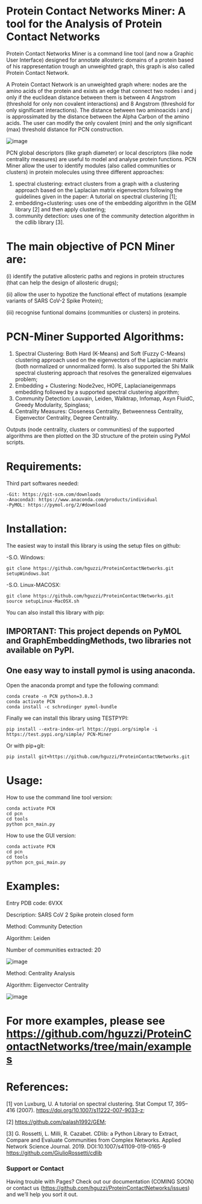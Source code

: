# Protein Contact Networks Miner: A tool for the Analysis of Protein Contact Networks

Protein Contact Networks Miner is a command line tool (and now a Graphic User Interface) designed for annotate allosteric domains of a protein based of his rappresentation trough an unweighted graph, this graph is also called Protein Contact Network.

A Protein Contact Network is an unweighted graph where: nodes are the amino acids of the protein and exists an edge that connect two nodes i and j only if the euclidean distance between them is between 4 Angstrom (threshold for only non covalent interactions) and 8 Angstrom (threshold for only significant interactions). The distance between two aminoacids i and j is approssimated by the distance between the Alpha Carbon of the amino acids. The user can modify the only covalent (min) and the only significant (max) threshold distance for PCN construction. 
		
![image](https://user-images.githubusercontent.com/87126937/164475003-29d783ab-9f77-4826-94d8-5eb4499e55f2.png)

PCN global descriptors (like graph diameter) or local descriptors (like node centrality measures) are useful to model and analyse protein functions. PCN Miner allow the user to identify modules (also called communities or clusters) in protein molecules using three different approaches: 
  1. spectral clustering: extract clusters from a graph with a clustering approach based on the Laplacian matrix eigenvectors following the guidelines given    in the paper: A tutorial on spectral clustering [1];
  2. embedding+clustering: uses one of the embedding algorithm in the GEM library [2] and then apply clustering;
  3. community detection: uses one of the community detection algorithm in the cdlib library [3].

# The main objective of PCN Miner are:

(i) identify the putative allosteric paths and regions in protein structures (that can help the design of allosteric drugs); 

(ii) allow the user to hypotize the functional effect of mutations (example variants of SARS CoV-2 Spike Protein); 

(iii) recognise funtional domains (communities or clusters) in proteins.


# PCN-Miner Supported Algorithms:
  
  1. Spectral Clustering: Both Hard (K-Means) and Soft (Fuzzy C-Means) clustering approach used on the eigenvectors of the Laplacian matrix (both normalized or unnormalized form). Is also supported the Shi Malik spectral clustering approach that resolves the generalized eigenvalues problem;
  2. Embedding + Clustering: Node2vec, HOPE, Laplacianeigenmaps embedding followed by a supported spectral clustering algorithm;
  3. Community Detection:  Louvain, Leiden, Walktrap, Infomap, Asyn FluidC, Greedy Modularity, Spinglass;
  4. Centrality Measures: Closeness Centrality, Betweenness Centrality, Eigenvector Centrality, Degree Centrality.

Outputs (node centrality, clusters or communities) of the supported algorithms are then plotted on the 3D structure of the protein using PyMol scripts.

# Requirements:

Third part softwares needed:
  
    -Git: https://git-scm.com/downloads
    -Anaconda3: https://www.anaconda.com/products/individual
    -PyMOL: https://pymol.org/2/#download

# Installation:

The easiest way to install this library is using the setup files on github:

-S.O. Windows:

	git clone https://github.com/hguzzi/ProteinContactNetworks.git
	setupWindows.bat
        
-S.O. Linux-MACOSX:

	git clone https://github.com/hguzzi/ProteinContactNetworks.git
	source setupLinux-MacOSX.sh  

You can also install this library with pip:

## IMPORTANT: This project depends on PyMOL and GraphEmbeddingMethods, two libraries not available on PyPI. 
## One easy way to install pymol is using anaconda.

Open the anaconda prompt and type the following command:

	conda create -n PCN python=3.8.3
	conda activate PCN 
	conda install -c schrodinger pymol-bundle

Finally we can install this library using TESTPYPI:

	pip install --extra-index-url https://pypi.org/simple -i https://test.pypi.org/simple/ PCN-Miner

Or with pip+git:

	pip install git+https://github.com/hguzzi/ProteinContactNetworks.git


# Usage:

How to use the command line tool version:

	conda activate PCN
	cd pcn
	cd tools
	python pcn_main.py

How to use the GUI version:
        
	conda activate PCN
	cd pcn    
	cd tools
	python pcn_gui_main.py

# Examples:
  
Entry PDB code: 6VXX

Description: SARS CoV 2 Spike protein closed form
                                    
Method: Community Detection

Algorithm: Leiden

Number of communities extracted: 20 

![image](https://user-images.githubusercontent.com/87126937/162151095-3ddc1177-3b32-4407-b6d7-06eb4dab9b3e.png)

Method: Centrality Analysis

Algorithm: Eigenvector Centrality

![image](https://user-images.githubusercontent.com/87126937/162151265-a64b2af6-bb15-41eb-883f-a4cc1779439d.png)

# For more examples, please see https://github.com/hguzzi/ProteinContactNetworks/tree/main/examples

# References:
  
  [1] von Luxburg, U. A tutorial on spectral clustering. Stat Comput 17, 395–416 (2007). https://doi.org/10.1007/s11222-007-9033-z;
  
  [2] https://github.com/palash1992/GEM;
  
  [3] G. Rossetti, L. Milli, R. Cazabet. CDlib: a Python Library to Extract, Compare and Evaluate Communities from Complex Networks. Applied Network Science Journal. 2019. DOI:10.1007/s41109-019-0165-9 https://github.com/GiulioRossetti/cdlib
### Support or Contact

Having trouble with Pages? Check out our documentation (COMING SOON) or contact us (https://github.com/hguzzi/ProteinContactNetworks/issues) and we’ll help you sort it out.
